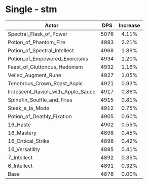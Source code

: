 # Single - stm
| Actor | DPS | Increase |
|---|:---:|:---:|
|Spectral_Flask_of_Power|5076|4.11%|
|Potion_of_Phantom_Fire|4983|2.21%|
|Potion_of_Spectral_Intellect|4968|1.89%|
|Potion_of_Empowered_Exorcisms|4934|1.20%|
|Feast_of_Gluttonous_Hedonism|4932|1.16%|
|Veiled_Augment_Rune|4927|1.05%|
|Tenebrous_Crown_Roast_Aspic|4921|0.93%|
|Iridescent_Ravioli_with_Apple_Sauce|4917|0.86%|
|Spinefin_Souffle_and_Fries|4915|0.81%|
|Steak_a_la_Mode|4912|0.75%|
|Potion_of_Deathly_Fixation|4905|0.60%|
|16_Haste|4902|0.55%|
|16_Mastery|4898|0.45%|
|16_Critical_Strike|4896|0.42%|
|16_Versatility|4895|0.41%|
|7_Intellect|4892|0.35%|
|6_Intellect|4891|0.32%|
|Base|4876|0.00%|

